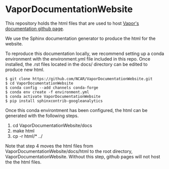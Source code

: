 # VaporDocumentationWebsite
This repository holds the html files that are used to host [Vapor's documentation github page](https://ncar.github.io/VaporDocumentationWebsite/).

We use the Sphinx documentation generator to produce the html for the website.

To reproduce this documentation locally, we recommend setting up a conda environment with the environment.yml file included in this repo.  Once installed, the .rst files located in the docs/ directory can be edited to produce new html.

    $ git clone https://github.com/NCAR/VaporDocumentationWebsite.git
    $ cd VaporDocumentationWebsite
    $ conda config --add channels conda-forge
    $ conda env create -f environment.yml
    $ conda activate VaporDocumentationWebsite
    $ pip install sphinxcontrib-googleanalytics

Once this conda environtment has been configured, the html can be generated with the following steps.

1) cd VaporDocumentationWebsite/docs
2) make html
3) cp -r html/* ../

Note that step 4 moves the html files from VaporDocumentationWebsite/docs/html to the root directory, VaporDocumentationWebsite.  Without this step, github pages will not host the the html files.

